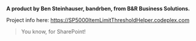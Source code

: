 **A product by Ben Steinhauser, bandrben, from B&R Business Solutions.**

Project info here: https://SP5000ItemLimitThresholdHelper.codeplex.com

> You know, for SharePoint!